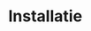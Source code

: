   
# Installatie

[comment]: <> (De huwelijksplanner applicatie bestaat uit een aantal componenten en een/meerdere ui’s opgebouwd volgens het [commonground vijflagen model]. Hierbij kunnen onderliggende componenten worden gedeeld tussen applicaties, we raden daarom aan om alleen nieuwe componenten te installeren en reeds bestaande componenten te hergebruiken.  Als u meer inzicht van een component wilt kunt u op de titel klikken voor de VNG componenten catalogus of in de github repository kijken voor uitgebreidere beschrijvingen en  de broncode bestanden.  )

[comment]: <> (Alle componenten zijn als docker container beschikbaar via github packages &#40;in verband met het download maximum op dockerhub.io&#41;, de containers vind u derhalve rechtstreeks bij de repositories. Voor alle componenten zijn tevens HELM installatie bestanden beschikbaar. Deze kunt u zowel in de repositorie van het component terug vinden &#40;github&#41; als in de officieel HELM  hub [artifacthub.io]&#40;https://artifacthub.io/&#41;.)


[comment]: <> (## Configuratie)

[comment]: <> (De configuratie van de verschillende componenten vind plaats via de helm installatie van dat component, volg hiervoor de bij het component aangeleverde handleiding. Echter is er een algemeen punt voor alle componenten wat betreft het extern bereikbaar maken van deze componenten:)

[comment]: <> (Om een component naar buiten open te zetten zijn er drie stappen nodig:)

[comment]: <> (1. De value ingress.enabled moet op true staan)

[comment]: <> (2. De value ingress.host moet een hostname bevatten die geroute is naar de loadbalancer)

[comment]: <> (3. De value path moet correct staan. Voor een applicatie kan dit / zijn, maar voor componenten is /api/v1/{componentnaam} of /api/v1/{componentcode} aan te bevelen)

[comment]: <> (Voordat de componenten werkbaar zijn zal de database moeten worden voorbereid. Dit doen we met behulp van het volgende commando:  )

[comment]: <> (bin/console doctrine:schema:update -f  )

[comment]: <> (## Van componenten naar applicatie  )

[comment]: <> (De huwelijksplanner applicatie bestaat uit een reeks van componenten, om ze gezamenlijk een applicatie te laten vormen is het noodzakelijk om ze te laten samenwerken. Hiervoor is het nodig om de centrale spin in het web &#40;huwelijksplanner service&#41; toegang te geven tot de componenten zodat zij deze kan inrichten. De daarvoor benodigde configuratie is opgenomen in de &#40;helm&#41; installatiebestanden en beschrijving van de huwelijksplanner ui &#40;waar de huwelijksplanner service bij in zit&#41;. Installeer deze daarom als laatste en leest de installatiehandleiding en configuratie beschrijving zorgvuldig voordat u het component installeert.  )

[comment]: <> (## Voorbeeld data)

[comment]: <> (Nadat de configuratie is afgehandeld kan er voorwoorden gekozen om een zet met voorbeeld gegevens in te laden &#40;voor bijvoorbeeld demo doeleinden&#41;. Om voorbeelddata in te laden moet deze data op drie componenten op volgorde worden ingeladen nadat de dependencies van het betreffende component zijn ingesteld:  )

[comment]: <> (- landelijketabellencatalogus  )

[comment]: <> (- brpservice  )

[comment]: <> (- trouw-service  )
  
[comment]: <> (Op deze componenten moet in de php container het volgende commando worden uitgevoerd:  )

[comment]: <> (bin/console doctrine:fixtures:load -n  )

[comment]: <> (De Trouw Service zal ook voorbeelddata inschieten naar de overige componenten.)
